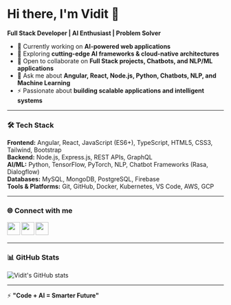 # Hi there, I'm Vidit 👋  
**Full Stack Developer | AI Enthusiast | Problem Solver**  

- 🔭 Currently working on **AI-powered web applications**  
- 🌱 Exploring **cutting-edge AI frameworks & cloud-native architectures**  
- 👯 Open to collaborate on **Full Stack projects, Chatbots, and NLP/ML applications**  
- 💬 Ask me about **Angular, React, Node.js, Python, Chatbots, NLP, and Machine Learning**  
- ⚡ Passionate about **building scalable applications and intelligent systems**  

---

### 🛠️ Tech Stack  
**Frontend:** Angular, React, JavaScript (ES6+), TypeScript, HTML5, CSS3, Tailwind, Bootstrap  
**Backend:** Node.js, Express.js, REST APIs, GraphQL  
**AI/ML:** Python, TensorFlow, PyTorch, NLP, Chatbot Frameworks (Rasa, Dialogflow)  
**Databases:** MySQL, MongoDB, PostgreSQL, Firebase  
**Tools & Platforms:** Git, GitHub, Docker, Kubernetes, VS Code, AWS, GCP  

---

### 🌐 Connect with me  
<a href="https://twitter.com/vidit_khemka">
    <img align="left" width="30px" src="https://cdn.jsdelivr.net/gh/devicons/devicon/icons/twitter/twitter-original.svg"/>
</a>
<a href="https://www.linkedin.com/in/vidit-khemka-486061143/">
    <img align="left" width="30px" src="https://cdn.jsdelivr.net/gh/devicons/devicon/icons/linkedin/linkedin-original.svg"/>
</a>
<a href="https://www.kaggle.com/viditkhemka">
    <img align="left" width="30px" src="https://cdn.jsdelivr.net/gh/simple-icons/simple-icons/icons/kaggle.svg"/>
</a>  

<br/><br/>  

---

### 📊 GitHub Stats  
![Vidit's GitHub stats](https://github-readme-stats.vercel.app/api?username=viditkhemka63&show_icons=true&theme=radical)  

---

⚡ **"Code + AI = Smarter Future"**  
